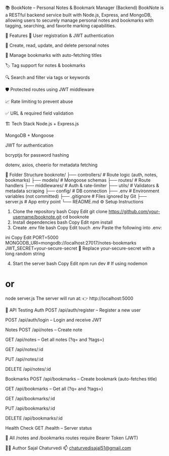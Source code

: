 📚 BookNote – Personal Notes & Bookmark Manager (Backend)
BookNote is a RESTful backend service built with Node.js, Express, and MongoDB, allowing users to securely manage personal notes and bookmarks with tagging, searching, and favorite marking capabilities.

🚀 Features
🔐 User registration & JWT authentication

📝 Create, read, update, and delete personal notes

🔖 Manage bookmarks with auto-fetching titles

🏷️ Tag support for notes & bookmarks

🔍 Search and filter via tags or keywords

🛡️ Protected routes using JWT middleware

📈 Rate limiting to prevent abuse

✅ URL & required field validation

🏗️ Tech Stack
Node.js + Express.js

MongoDB + Mongoose

JWT for authentication

bcryptjs for password hashing

dotenv, axios, cheerio for metadata fetching

📁 Folder Structure
booknote/
├── controllers/         # Route logic (auth, notes, bookmarks)
├── models/              # Mongoose schemas
├── routes/              # Route handlers
├── middlewares/         # Auth & rate-limiter
├── utils/               # Validators & metadata scraping
├── config/              # DB connection
├── .env                 # Environment variables (not committed)
├── .gitignore           # Files ignored by Git
├── server.js            # App entry point
└── README.md
⚙️ Setup Instructions
1. Clone the repository
bash
Copy
Edit
git clone https://github.com/your-username/booknote.git
cd booknote
2. Install dependencies
bash
Copy
Edit
npm install
3. Create .env file
bash
Copy
Edit
touch .env
Paste the following into .env:

ini
Copy
Edit
PORT=5000
MONGODB_URI=mongodb://localhost:27017/notes-bookmarks
JWT_SECRET=your-secure-secret
🔐 Replace your-secure-secret with a long random string

4. Start the server
bash
Copy
Edit
npm run dev   # If using nodemon
# or
node server.js
The server will run at:
👉 http://localhost:5000

🧪 API Testing 
Auth
POST /api/auth/register – Register a new user

POST /api/auth/login – Login and receive JWT

Notes
POST /api/notes – Create note

GET /api/notes – Get all notes (?q= and ?tags=)

GET /api/notes/:id

PUT /api/notes/:id

DELETE /api/notes/:id

Bookmarks
POST /api/bookmarks – Create bookmark (auto-fetches title)

GET /api/bookmarks – Get all (?q= and ?tags=)

GET /api/bookmarks/:id

PUT /api/bookmarks/:id

DELETE /api/bookmarks/:id

Health Check
GET /health – Server status

🔐 All /notes and /bookmarks routes require Bearer Token (JWT)

🧑‍💻 Author
Sajal Chaturvedi
📫 chaturvedisajal51@gmail.com
